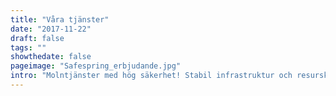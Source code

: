 ```yaml
---
title: "Våra tjänster"
date: "2017-11-22"
draft: false
tags: ""
showthedate: false
pageimage: "Safespring_erbjudande.jpg"
intro: "Molntjänster med hög säkerhet! Stabil infrastruktur och resurskonsumering efter behov utan att förlora kontroll över din data."
---
```

